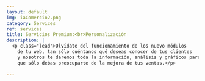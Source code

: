 ```yaml
---
layout: default
img: iaComercio2.png
category: Services
ref: services
title: Servicios Premium:<br>Personalización
description: |
  <p class="lead">Olvídate del funcionamiento de los nuevo módulos 
    de tu web, tan sólo cuéntanos qué deseas conocer de tus clientes
    y nosotros te daremos toda la información, análisis y gráficos para
    que sólo debas preocuparte de la mejora de tus ventas.</p>

---
```

